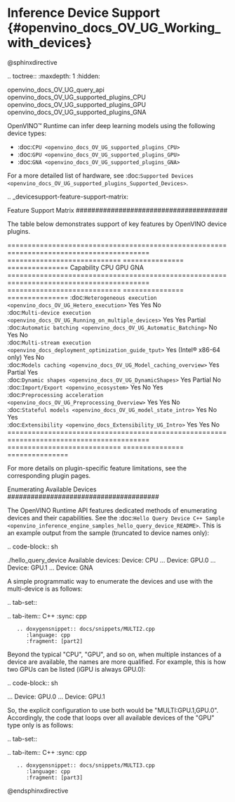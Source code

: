 # Inference Device Support {#openvino_docs_OV_UG_Working_with_devices}

@sphinxdirective

.. toctree::
   :maxdepth: 1
   :hidden:

   openvino_docs_OV_UG_query_api
   openvino_docs_OV_UG_supported_plugins_CPU
   openvino_docs_OV_UG_supported_plugins_GPU
   openvino_docs_OV_UG_supported_plugins_GNA


OpenVINO™ Runtime can infer deep learning models using the following device types:

* :doc:`CPU <openvino_docs_OV_UG_supported_plugins_CPU>`
* :doc:`GPU <openvino_docs_OV_UG_supported_plugins_GPU>`
* :doc:`GNA <openvino_docs_OV_UG_supported_plugins_GNA>`

For a more detailed list of hardware, see :doc:`Supported Devices <openvino_docs_OV_UG_supported_plugins_Supported_Devices>`.

.. _devicesupport-feature-support-matrix:



Feature Support Matrix
#######################################

The table below demonstrates support of key features by OpenVINO device plugins.

========================================================================================= ============================ =============== ===============
 Capability                                                                                CPU                         GPU             GNA            
========================================================================================= ============================ =============== ===============
 :doc:`Heterogeneous execution <openvino_docs_OV_UG_Hetero_execution>`                     Yes                         Yes             No            
 :doc:`Multi-device execution <openvino_docs_OV_UG_Running_on_multiple_devices>`           Yes                         Yes             Partial       
 :doc:`Automatic batching <openvino_docs_OV_UG_Automatic_Batching>`                        No                          Yes             No            
 :doc:`Multi-stream execution <openvino_docs_deployment_optimization_guide_tput>`          Yes (Intel® x86-64 only)    Yes             No             
 :doc:`Models caching <openvino_docs_OV_UG_Model_caching_overview>`                        Yes                         Partial         Yes            
 :doc:`Dynamic shapes <openvino_docs_OV_UG_DynamicShapes>`                                 Yes                         Partial         No             
 :doc:`Import/Export <openvino_ecosystem>`                                                 Yes                         No              Yes            
 :doc:`Preprocessing acceleration <openvino_docs_OV_UG_Preprocessing_Overview>`            Yes                         Yes             No            
 :doc:`Stateful models <openvino_docs_OV_UG_model_state_intro>`                            Yes                         No              Yes            
 :doc:`Extensibility <openvino_docs_Extensibility_UG_Intro>`                               Yes                         Yes             No            
========================================================================================= ============================ =============== ===============

For more details on plugin-specific feature limitations, see the corresponding plugin pages.

Enumerating Available Devices
#######################################

The OpenVINO Runtime API features dedicated methods of enumerating devices and their capabilities. See the :doc:`Hello Query Device C++ Sample <openvino_inference_engine_samples_hello_query_device_README>`. This is an example output from the sample (truncated to device names only):

.. code-block:: sh

   ./hello_query_device
   Available devices:
       Device: CPU
   ...
       Device: GPU.0
   ...
       Device: GPU.1
   ...
       Device: GNA


A simple programmatic way to enumerate the devices and use with the multi-device is as follows:

.. tab-set::

   .. tab-item:: C++
      :sync: cpp
   
       .. doxygensnippet:: docs/snippets/MULTI2.cpp
          :language: cpp
          :fragment: [part2]



Beyond the typical "CPU", "GPU", and so on, when multiple instances of a device are available, the names are more qualified. 
For example, this is how two GPUs can be listed (iGPU is always GPU.0):

.. code-block:: sh

   ...
       Device: GPU.0
   ...
       Device: GPU.1


So, the explicit configuration to use both would be "MULTI:GPU.1,GPU.0". Accordingly, the code that loops over all available devices of the "GPU" type only is as follows:

.. tab-set::

   .. tab-item:: C++
      :sync: cpp
   
       .. doxygensnippet:: docs/snippets/MULTI3.cpp
          :language: cpp
          :fragment: [part3]



@endsphinxdirective


